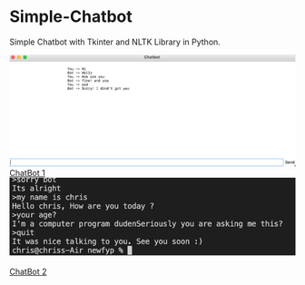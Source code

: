 # Simple-Chatbot

Simple Chatbot with Tkinter and NLTK Library in Python.

![plot](https://github.com/Chrischrislch/Simple-Chatbot/blob/main/Screenshot%202021-09-29%20at%2012.19.26%20PM.png)
<br>
[ChatBot 1](https://github.com/Chrischrislch/Simple-Chatbot/blob/main/chatbot.py)
![plot](https://github.com/Chrischrislch/Simple-Chatbot/blob/main/Screenshot%202021-09-29%20at%2012.22.57%20PM.png)
<br>
<br>
[ChatBot 2](https://github.com/Chrischrislch/Simple-Chatbot/blob/main/chatbot2.py)

